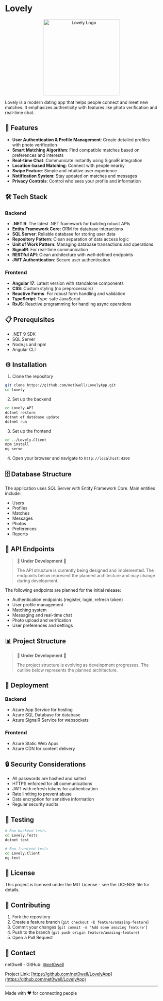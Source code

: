 # Lovely

<div align="center">
  <img src="https://i.ibb.co/r2nS2grs/love-logotype-love-heart-loving-red-and-blue.png" alt="Lovely Logo" width="250">
</div>

Lovely is a modern dating app that helps people connect and meet new matches. It emphasizes authenticity with features like photo verification and real-time chat.

## 🌟 Features

- **User Authentication & Profile Management**: Create detailed profiles with photo verification
- **Smart Matching Algorithm**: Find compatible matches based on preferences and interests
- **Real-time Chat**: Communicate instantly using SignalR integration
- **Location-based Matching**: Connect with people nearby
- **Swipe Feature**: Simple and intuitive user experience
- **Notification System**: Stay updated on matches and messages
- **Privacy Controls**: Control who sees your profile and information

## 🛠️ Tech Stack

### Backend
- **.NET 9**: The latest .NET framework for building robust APIs
- **Entity Framework Core**: ORM for database interactions
- **SQL Server**: Reliable database for storing user data
- **Repository Pattern**: Clean separation of data access logic
- **Unit of Work Pattern**: Managing database transactions and operations
- **SignalR**: For real-time communication
- **RESTful API**: Clean architecture with well-defined endpoints
- **JWT Authentication**: Secure user authentication

### Frontend
- **Angular 17**: Latest version with standalone components
- **CSS**: Custom styling (no preprocessors)
- **Reactive Forms**: For robust form handling and validation
- **TypeScript**: Type-safe JavaScript
- **RxJS**: Reactive programming for handling async operations

## 📋 Prerequisites

- .NET 9 SDK
- SQL Server
- Node.js and npm
- Angular CLI

## ⚙️ Installation

1. Clone the repository
```bash
git clone https://github.com/net0well/LovelyApp.git
cd lovely
```

2. Set up the backend
```bash
cd Lovely.API
dotnet restore
dotnet ef database update
dotnet run
```

3. Set up the frontend
```bash
cd ../Lovely.Client
npm install
ng serve
```

4. Open your browser and navigate to `http://localhost:4200`

## 🗄️ Database Structure

The application uses SQL Server with Entity Framework Core. Main entities include:
- Users
- Profiles
- Matches
- Messages
- Photos
- Preferences
- Reports

## 📱 API Endpoints

> 🚧 **Under Development** 🚧
> 
> The API structure is currently being designed and implemented. The endpoints below represent the planned architecture and may change during development.

The following endpoints are planned for the initial release:

- Authentication endpoints (register, login, refresh token)
- User profile management
- Matching system
- Messaging and real-time chat
- Photo upload and verification
- User preferences and settings

## 📊 Project Structure

> 🚧 **Under Development** 🚧
> 
> The project structure is evolving as development progresses. The outline below represents the planned architecture.


## 🚀 Deployment

### Backend
- Azure App Service for hosting
- Azure SQL Database for database
- Azure SignalR Service for websockets

### Frontend
- Azure Static Web Apps
- Azure CDN for content delivery

## 🔒 Security Considerations

- All passwords are hashed and salted
- HTTPS enforced for all communications
- JWT with refresh tokens for authentication
- Rate limiting to prevent abuse
- Data encryption for sensitive information
- Regular security audits

## 🧪 Testing

```bash
# Run backend tests
cd Lovely.Tests
dotnet test

# Run frontend tests
cd Lovely.Client
ng test
```

## 📝 License

This project is licensed under the MIT License - see the LICENSE file for details.

## 👥 Contributing

1. Fork the repository
2. Create a feature branch (`git checkout -b feature/amazing-feature`)
3. Commit your changes (`git commit -m 'Add some amazing feature'`)
4. Push to the branch (`git push origin feature/amazing-feature`)
5. Open a Pull Request

## 📧 Contact

net0well - GitHub: [@net0well](https://github.com/net0well)

Project Link: [https://github.com/net0well/LovelyApp](https://github.com/net0well/LovelyApp)

---

Made with ❤️ for connecting people
